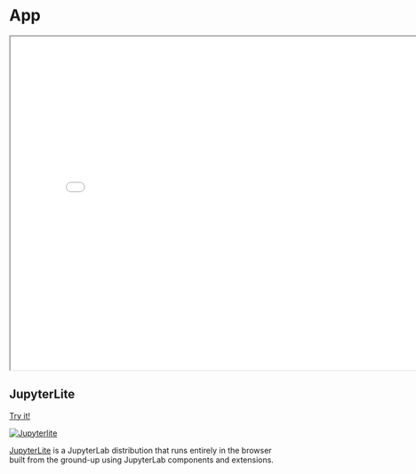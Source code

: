 # App


<iframe src='../../_static/lab/index.html' title='immersed-jupyterlite' width='800' height='600'></iframe>


## JupyterLite

<a href="../../_static/lab/index.html">
Try it!

![Jupyterlite](https://jupyterlite.rtfd.io/en/latest/_static/badge.svg)
</a>

[JupyterLite](https://jupyterlite.readthedocs.io/en/latest/) is a JupyterLab distribution that runs entirely in the browser built from the ground-up using JupyterLab components and extensions.


